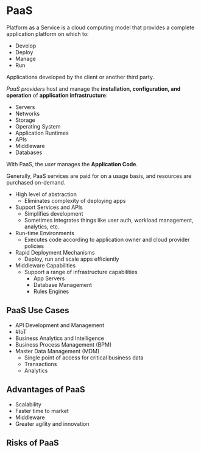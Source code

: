 # PaaS

Platform as a Service is a cloud computing model that provides a complete application platform on which to:

- Develop
- Deploy
- Manage
- Run

Applications developed by the client or another third party.

*PaaS providers* host and manage the **installation, configuration, and operation** of **application infrastructure**:

- Servers
- Networks
- Storage
- Operating System
- Application Runtimes
- APIs
- Middleware
- Databases

With PaaS, the *user* manages the **Application Code**.

Generally, PaaS services are paid for on a usage basis, and resources are purchased on-demand.

- High level of abstraction
  - Eliminates complexity of deploying apps
- Support Services and APIs
  - Simplifies development
  - Sometimes integrates things like user auth, workload management, analytics, etc.
- Run-time Environments
  - Executes code according to application owner and cloud provider policies
- Rapid Deployment Mechanisms
  - Deploy, run and scale apps efficiently
- Middleware Capabilities
  - Support a range of infrastructure capabilities
    - App Servers
    - Database Management
    - Rules Engines

## PaaS Use Cases

- API Development and Management
- #IoT
- Business Analytics and Intelligence
- Business Process Management (BPM)
- Master Data Management (MDM)
  - Single point of access for critical business data
  - Transactions
  - Analytics

## Advantages of PaaS

- Scalability
- Faster time to market
- Middleware
- Greater agility and innovation

## Risks of PaaS
